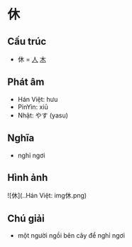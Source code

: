 # 休

## Cấu trúc
* 休 = [人](人.md) [木](木.md)

## Phát âm

* Hán Việt: hưu
* PinYin: xiū
* Nhật: やす (yasu)

## Nghĩa

* nghỉ ngơi

## Hình ảnh
![休](..Hán Việt: img休.png)

## Chú giải
* một người ngồi bên cây để nghỉ ngơi

<script>window.HANZI_FIELD='休';</script>
